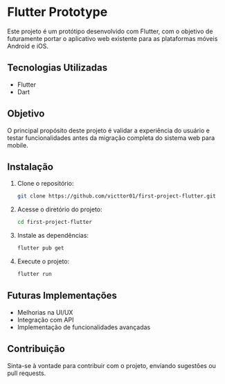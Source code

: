 # Flutter Prototype
Este projeto é um protótipo desenvolvido com Flutter, com o objetivo de futuramente portar o aplicativo web existente para as plataformas móveis Android e iOS.

## Tecnologias Utilizadas
- Flutter
- Dart

## Objetivo
O principal propósito deste projeto é validar a experiência do usuário e testar funcionalidades antes da migração completa do sistema web para mobile.

## Instalação
1. Clone o repositório:
   ```sh
   git clone https://github.com/victtor01/first-project-flutter.git
   ```
2. Acesse o diretório do projeto:
   ```sh
   cd first-project-flutter
   ```
3. Instale as dependências:
   ```sh
   flutter pub get
   ```
4. Execute o projeto:
   ```sh
   flutter run
   ```

## Futuras Implementações
- Melhorias na UI/UX
- Integração com API
- Implementação de funcionalidades avançadas

## Contribuição
Sinta-se à vontade para contribuir com o projeto, enviando sugestões ou pull requests.